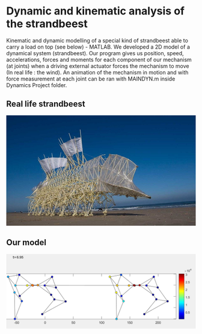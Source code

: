 # Dynamic and kinematic analysis of the strandbeest 

Kinematic and dynamic modelling of a special kind of strandbeest able to carry a load on top (see below) - MATLAB. We developed a 2D model of a dynamical system (strandbeest). Our program gives us position, speed, accelerations, forces and moments for each component of our mechanism (at joints) when a driving external actuator forces the mechanism to move (In real life : the wind). An animation of the mechanism in motion and with force measurement at each joint can be ran with MAINDYN.m inside Dynamics Project folder.

## Real life strandbeest
![Strandbeest](strandbeest.jpg)

## Our model
![Model](jointforces.png)


